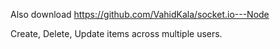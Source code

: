 Also download https://github.com/VahidKala/socket.io---Node

Create, Delete, Update items across multiple users.
